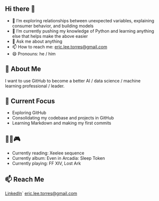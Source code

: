 ## Hi there 👋

- 🔭 I’m exploring relationships between unexpected variables, explaining consumer behavior, and building models
- 🌱 I’m currently pushing my knowledge of Python and learning anything else that helps make the above easier
- 💬 Ask me about anything
- 📫 How to reach me: eric.lee.torres@gmail.com
- 😄 Pronouns: he / him

## 👋 About Me
I want to use GitHub to become a better AI / data science / machine learning professional / leader. 

## 🌱 Current Focus
- Exploring GitHub
- Consolidating my codebase and projects in GitHub
- Learning Markdown and making my first commits

## 📖🎵🎮
- Currently reading: Xeelee sequence
- Currently album: Even in Arcadia: Sleep Token
- Currently playing: FF XIV, Lost Ark

## 📫 Reach Me
[LinkedIn](https://linkedin.com/in/eric-torres-cfa/)`
eric.lee.torres@gmail.com

